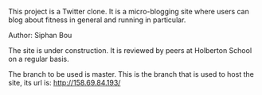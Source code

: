 
This project is a Twitter clone. It is a micro-blogging site where users can blog about fitness in general and running in particular.

Author: Siphan Bou

The site is under construction. It is reviewed by peers at Holberton School on a regular basis.

The branch to be used is master. This is the branch that is used to host the site, its url is:
http://158.69.84.193/
